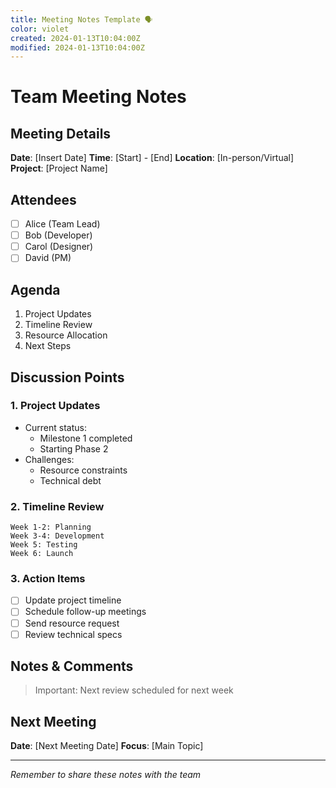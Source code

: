 ```yaml
---
title: Meeting Notes Template 🗣️
color: violet
created: 2024-01-13T10:04:00Z
modified: 2024-01-13T10:04:00Z
---
```


# Team Meeting Notes

## Meeting Details

**Date**: [Insert Date]
**Time**: [Start] - [End]
**Location**: [In-person/Virtual]
**Project**: [Project Name]

## Attendees

- [ ] Alice (Team Lead)
- [ ] Bob (Developer)
- [ ] Carol (Designer)
- [ ] David (PM)

## Agenda

1. Project Updates
2. Timeline Review
3. Resource Allocation
4. Next Steps

## Discussion Points

### 1. Project Updates
* Current status:
  - Milestone 1 completed
  - Starting Phase 2
* Challenges:
  - Resource constraints
  - Technical debt

### 2. Timeline Review
```
Week 1-2: Planning
Week 3-4: Development
Week 5: Testing
Week 6: Launch
```

### 3. Action Items

- [ ] Update project timeline
- [ ] Schedule follow-up meetings
- [ ] Send resource request
- [ ] Review technical specs

## Notes & Comments

> Important: Next review scheduled for next week

## Next Meeting

**Date**: [Next Meeting Date]
**Focus**: [Main Topic]

---
*Remember to share these notes with the team* 